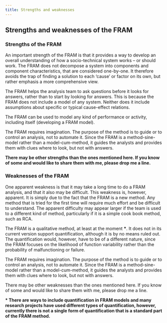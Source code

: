```yaml
---
title: Strengths and weaknesses
---
```


## Strengths and weaknesses of the FRAM

### Strengths of the FRAM
An important strength of the FRAM is that it provides a way to develop an overall understanding of how a socio-technical system works – or should work. The FRAM does not decompose a system into components and component characteristics, that are considered one-by-one. It therefore avoids the trap of finding a solution to each ‘cause’ or factor on its own, but rather emphasis a more comprehensive view.

The FRAM helps the analysis team to ask questions before it looks for answers, rather than to start by looking for answers. This is because the FRAM does not include a model of any system. Neither does it include assumptions about specific or typical cause-effect relations.

The FRAM can be used to model any kind of performance or activity, including itself (developing a FRAM model).

The FRAM requires imagination. The purpose of the method is to guide or to control an analysis, not to automate it. Since the FRAM is a method-sine-model rather than a model-cum-method, it guides the analysts and provides them with clues where to look, but not with answers.

**There may be other strengths than the ones mentioned here. If you know of some and would like to share them with me, please drop me a line.**

### Weaknesses of the FRAM
One apparent weakness is that it may take a long time to do a FRAM analysis, and that it also may be difficult. This weakness is, however, apparent. It is simply due to the fact that the FRAM is a new method. Any method that is tried for the first time will require much effort and be difficult to understand. The apparent difficulty may appear larger if the team is used to a different kind of method, particularly if it is a simple cook book method, such as RCA.

The FRAM is a qualitative method, at least at the moment **&ast;**. It does not in its current version support quantification, although it is by no means ruled out. The quantification would, however, have to be of a different nature, since the FRAM focuses on the likelihood of function variability rather than the probability of malfunctioning or failure.

The FRAM requires imagination. The purpose of the method is to guide or to control an analysis, not to automate it. Since the FRAM is a method-sine-model rather than a model-cum-method, it guides the analysts and provides them with clues where to look, but not with answers.

There may be other weaknesses than the ones mentioned here. If you know of some and would like to share them with me, please drop me a line.

**&ast; There are ways to include quantification in FRAM models and many research projects have used different types of quantification, however, currently there is not a single form of quantification that is a standard part of the FRAM method.**